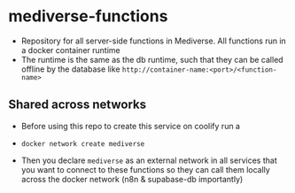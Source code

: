 # mediverse-functions
- Repository for all server-side functions in Mediverse. All functions run in a docker container runtime
- The runtime is the same as the db runtime, such that they can be called offline by the database like `http://container-name:<port>/<function-name>`

## Shared across networks
- Before using this repo to create this service on coolify run a
- 
  ```Docker
  docker network create mediverse
  ```
- Then you declare `mediverse` as an external network in all services that you want to connect to these functions so they can call them locally across the docker network (n8n & supabase-db importantly)
